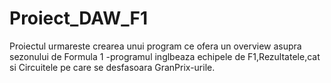 ﻿# Proiect_DAW_F1

Proiectul urmareste crearea unui program ce ofera un overview asupra sezonului de Formula 1
-programul inglbeaza echipele de F1,Rezultatele,cat si Circuitele pe care se desfasoara GranPrix-urile.
